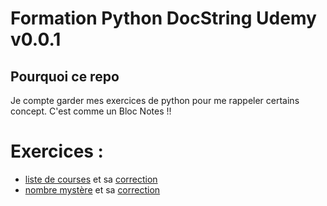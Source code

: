 # Formation Python DocString Udemy v0.0.1

## Pourquoi ce repo
Je compte garder mes exercices de python pour me rappeler certains concept.
C'est comme un Bloc Notes !!

# Exercices :
- [liste de courses](/Exercices/liste_de_course.py) et sa [correction](/Exercices/liste_de_course_correction.py)
- [nombre mystère](/Exercices/nombre_mystere.py) et sa [correction](/Exercices/nombre_mystere_correction.py)